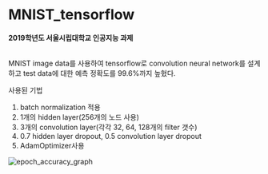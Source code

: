 # MNIST_tensorflow

**2019학년도 서울시립대학교 인공지능 과제**</br></br>

MNIST image data를 사용하여 tensorflow로 convolution neural network를 설계하고 test data에 대한 예측 정확도를 99.6%까지 높혔다.

사용된 기법
  1. batch normalization 적용
  2. 1개의 hidden layer(256개의 노드 사용)
  3. 3개의 convolution layer(각각 32, 64, 128개의 filter 갯수)
  4. 0.7 hidden layer dropout, 0.5 convolution layer dropout
  5. AdamOptimizer사용
  
  ![epoch_accuracy_graph](https://user-images.githubusercontent.com/54267479/73365792-3101b080-42f0-11ea-81df-53d67dcc3bea.png)

